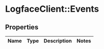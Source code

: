 # LogfaceClient::Events

## Properties
Name | Type | Description | Notes
------------ | ------------- | ------------- | -------------


